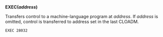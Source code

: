 **EXEC(*address*)**

Transfers control to a machine-language program at *address*.  If *address* is omitted, control is transferred to address set in the last CLOADM.

```ecb2
EXEC 28032
```

